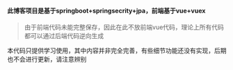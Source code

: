#### 此博客项目是基于springboot+springsecrity+jpa，前端基于vue+vuex

> 由于前端代码未能完整保存，因此在此不放前端vue代码，理论上所有代码都可以通过后端代码逆向生成



本代码只提供学习使用，其中内容并非完全完善，有些细节功能还没有实现，后期也不会进行更新，请注意辨别


